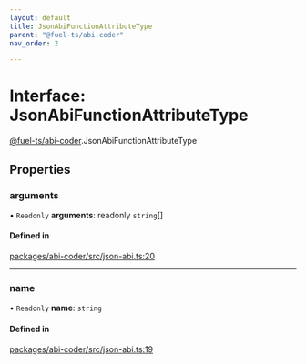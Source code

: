 ```yaml
---
layout: default
title: JsonAbiFunctionAttributeType
parent: "@fuel-ts/abi-coder"
nav_order: 2

---
```


# Interface: JsonAbiFunctionAttributeType

[@fuel-ts/abi-coder](../index.md).JsonAbiFunctionAttributeType

## Properties

### arguments

• `Readonly` **arguments**: readonly `string`[]

#### Defined in

[packages/abi-coder/src/json-abi.ts:20](https://github.com/FuelLabs/fuels-ts/blob/master/packages/abi-coder/src/json-abi.ts#L20)

___

### name

• `Readonly` **name**: `string`

#### Defined in

[packages/abi-coder/src/json-abi.ts:19](https://github.com/FuelLabs/fuels-ts/blob/master/packages/abi-coder/src/json-abi.ts#L19)
